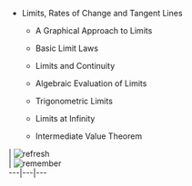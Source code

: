 * Limits, Rates of Change and Tangent Lines
  * A Graphical Approach to Limits
  * Basic Limit Laws   

  * Limits and Continuity 
  * Algebraic Evaluation of Limits   

  * Trigonometric Limits
  * Limits at Infinity
  * Intermediate Value Theorem

|
![refresh](https://else.fcim.utm.md/pluginfile.php/70496/mod_resource/intro/f5.jpg)  
|
![remember](https://else.fcim.utm.md/pluginfile.php/70496/mod_resource/intro/remember.jpg)  
---|---|---

